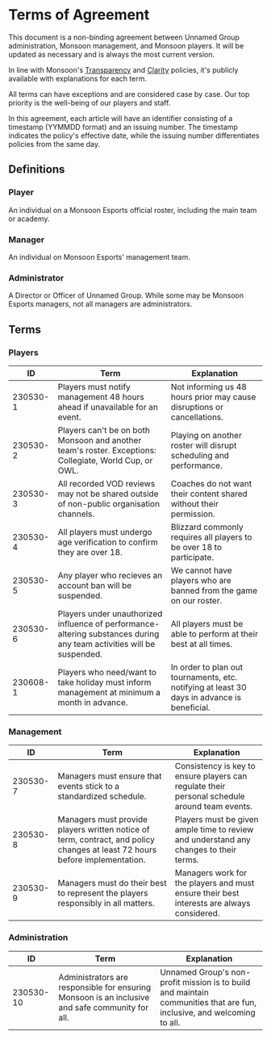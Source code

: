 # Terms of Agreement

This document is a non-binding agreement between Unnamed Group administration, Monsoon management, and Monsoon players. It will be updated as necessary and is always the most current version.

In line with Monsoon's [Transparency](./policies/transparency.md) and [Clarity](./policies/clarity.md) policies, it's publicly available with explanations for each term.

All terms can have exceptions and are considered case by case. Our top priority is the well-being of our players and staff.

In this agreement, each article will have an identifier consisting of a timestamp (YYMMDD format) and an issuing number. The timestamp indicates the policy's effective date, while the issuing number differentiates policies from the same day.

## Definitions

### Player

An individual on a Monsoon Esports official roster, including the main team or academy.

### Manager

An individual on Monsoon Esports' management team.

### Administrator

A Director or Officer of Unnamed Group. While some may be Monsoon Esports managers, not all managers are administrators.

## Terms

### Players

| ID       | Term                                                                                                                  | Explanation                                                                                 |
| -------- | --------------------------------------------------------------------------------------------------------------------- | ------------------------------------------------------------------------------------------- |
| 230530-1 | Players must notify management 48 hours ahead if unavailable for an event.                                            | Not informing us 48 hours prior may cause disruptions or cancellations.                     |
| 230530-2 | Players can't be on both Monsoon and another team's roster. Exceptions: Collegiate, World Cup, or OWL.                | Playing on another roster will disrupt scheduling and performance.                          |
| 230530-3 | All recorded VOD reviews may not be shared outside of non-public organisation channels.                               | Coaches do not want their content shared without their permission.                          |
| 230530-4 | All players must undergo age verification to confirm they are over 18.                                                | Blizzard commonly requires all players to be over 18 to participate.                        |
| 230530-5 | Any player who recieves an account ban will be suspended.                                                             | We cannot have players who are banned from the game on our roster.                          |
| 230530-6 | Players under unauthorized influence of performance-altering substances during any team activities will be suspended. | All players must be able to perform at their best at all times.                             |
| 230608-1 | Players who need/want to take holiday must inform management at minimum a month in advance.                           | In order to plan out tournaments, etc. notifying at least 30 days in advance is beneficial. |

### Management

| ID       | Term                                                                                                                        | Explanation                                                                                   |
| -------- | --------------------------------------------------------------------------------------------------------------------------- | --------------------------------------------------------------------------------------------- |
| 230530-7 | Managers must ensure that events stick to a standardized schedule.                                                          | Consistency is key to ensure players can regulate their personal schedule around team events. |
| 230530-8 | Managers must provide players written notice of term, contract, and policy changes at least 72 hours before implementation. | Players must be given ample time to review and understand any changes to their terms.         |
| 230530-9 | Managers must do their best to represent the players responsibly in all matters.                                            | Managers work for the players and must ensure their best interests are always considered.     |

### Administration

| ID        | Term                                                                                            | Explanation                                                                                                            |
| --------- | ----------------------------------------------------------------------------------------------- | ---------------------------------------------------------------------------------------------------------------------- |
| 230530-10 | Administrators are responsible for ensuring Monsoon is an inclusive and safe community for all. | Unnamed Group's non-profit mission is to build and maintain communities that are fun, inclusive, and welcoming to all. |
